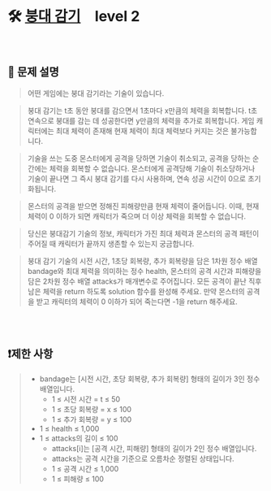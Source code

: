 <br>

# 🛠️ [붕대 감기](https://school.programmers.co.kr/learn/courses/19344/lessons/242258?language=python3)　level 2

<br>

## 📖 문제 설명
>어떤 게임에는 붕대 감기라는 기술이 있습니다.

>붕대 감기는 t초 동안 붕대를 감으면서 1초마다 x만큼의 체력을 회복합니다. t초 연속으로 붕대를 감는 데 성공한다면 y만큼의 체력을 추가로 회복합니다. 게임 캐릭터에는 최대 체력이 존재해 현재 체력이 최대 체력보다 커지는 것은 불가능합니다.

>기술을 쓰는 도중 몬스터에게 공격을 당하면 기술이 취소되고, 공격을 당하는 순간에는 체력을 회복할 수 없습니다. 몬스터에게 공격당해 기술이 취소당하거나 기술이 끝나면 그 즉시 붕대 감기를 다시 사용하며, 연속 성공 시간이 0으로 초기화됩니다.

>몬스터의 공격을 받으면 정해진 피해량만큼 현재 체력이 줄어듭니다. 이때, 현재 체력이 0 이하가 되면 캐릭터가 죽으며 더 이상 체력을 회복할 수 없습니다.

>당신은 붕대감기 기술의 정보, 캐릭터가 가진 최대 체력과 몬스터의 공격 패턴이 주어질 때 캐릭터가 끝까지 생존할 수 있는지 궁금합니다.

>붕대 감기 기술의 시전 시간, 1초당 회복량, 추가 회복량을 담은 1차원 정수 배열 bandage와 최대 체력을 의미하는 정수 health, 몬스터의 공격 시간과 피해량을 담은 2차원 정수 배열 attacks가 매개변수로 주어집니다. 모든 공격이 끝난 직후 남은 체력을 return 하도록 solution 함수를 완성해 주세요. 만약 몬스터의 공격을 받고 캐릭터의 체력이 0 이하가 되어 죽는다면 -1을 return 해주세요.

<br><br>

## ❗제한 사항
> - bandage는 [시전 시간, 초당 회복량, 추가 회복량] 형태의 길이가 3인 정수 배열입니다.
>   - 1 ≤ 시전 시간 = t ≤ 50
>   - 1 ≤ 초당 회복량 = x ≤ 100
>   - 1 ≤ 추가 회복량 = y ≤ 100
> - 1 ≤ health ≤ 1,000
> - 1 ≤ attacks의 길이 ≤ 100
>   - attacks[i]는 [공격 시간, 피해량] 형태의 길이가 2인 정수 배열입니다.
>   - attacks는 공격 시간을 기준으로 오름차순 정렬된 상태입니다.
>   - 1 ≤ 공격 시간 ≤ 1,000
>   - 1 ≤ 피해량 ≤ 100

<br><br>

<!-- <details>

  <summary> 
  
  ## 🎈 참고
  </summary>
  <br>

## 📄 로직
> 

<br>

</details>

<br><br> -->
